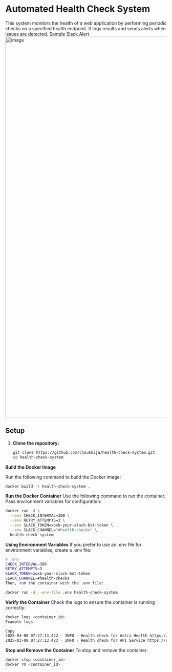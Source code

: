 # Automated Health Check System

This system monitors the health of a web application by performing periodic checks on a specified health endpoint. It logs results and sends alerts when issues are detected.
Sample Slack Alert 
<img width="1189" alt="image" src="https://github.com/user-attachments/assets/ce8fe991-188b-46dc-9f87-6bc285b7878c" />


## Setup

1. **Clone the repository:**
   ```bash
   git clone https://github.com/chsukhija/health-check-system.git
   cd health-check-system
   ```
   
**Build the Docker Image**

Run the following command to build the Docker image:

```bash
docker build -t health-check-system .
```

**Run the Docker Container**
Use the following command to run the container. Pass environment variables for configuration:

```bash
docker run -d \
  --env CHECK_INTERVAL=300 \
  --env RETRY_ATTEMPTS=3 \
  --env SLACK_TOKEN=xoxb-your-slack-bot-token \
  --env SLACK_CHANNEL="#health-checks" \
  health-check-system
```

**Using Environment Variables**
If you prefer to use an .env file for environment variables, create a .env file:

```bash
# .env
CHECK_INTERVAL=300
RETRY_ATTEMPTS=3
SLACK_TOKEN=xoxb-your-slack-bot-token
SLACK_CHANNEL=#health-checks
Then, run the container with the .env file:
```

```bash
docker run -d --env-file .env health-check-system
```

**Verify the Container**
Check the logs to ensure the container is running correctly:

```bash
docker logs <container_id>
Example logs:

Copy
2025-03-08 07:27:13,422 - INFO - Health check for Astra Health https://www.datastax.com - Status: 200, Response Time: 0.41s
2025-03-08 07:27:13,423 - INFO - Health check for API Service https://status.astra.datastax.com/ - Status: 200, Response Time: 0.32s
```

**Stop and Remove the Container**
To stop and remove the container:

```bash
docker stop <container_id>
docker rm <container_id>
```





